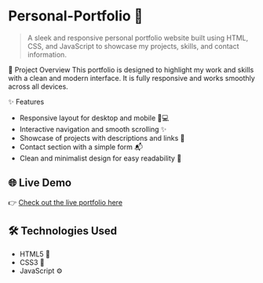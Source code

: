 # Personal-Portfolio 🌟
> A sleek and responsive personal portfolio website built using HTML, CSS, and JavaScript to showcase my projects, skills, and contact information.


🚀 Project Overview
This portfolio is designed to highlight my work and skills with a clean and modern interface. It is fully responsive and works smoothly across all devices.


✨ Features
- Responsive layout for desktop and mobile 📱💻
- Interactive navigation and smooth scrolling ✨
- Showcase of projects with descriptions and links 🔗
- Contact section with a simple form 📬
- Clean and minimalist design for easy readability 🎨


## 🌐 Live Demo
👉 [Check out the live portfolio here](https://rima-portfolio.netlify.app/)


## 🛠️ Technologies Used
- HTML5 📄
- CSS3 🎨
- JavaScript ⚙️
